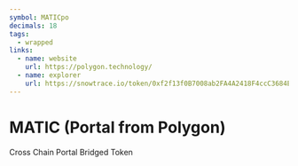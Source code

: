 ```yaml
---
symbol: MATICpo
decimals: 18
tags:
  - wrapped
links:
  - name: website
    url: https://polygon.technology/
  - name: explorer
    url: https://snowtrace.io/token/0xf2f13f0B7008ab2FA4A2418F4ccC3684E49D20Eb
---
```


# MATIC (Portal from Polygon)

Cross Chain Portal Bridged Token
